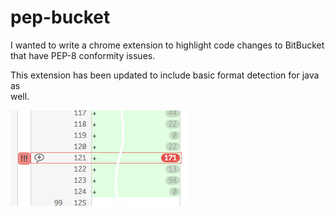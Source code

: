 pep-bucket
==========

I wanted to write a chrome extension to highlight code changes to BitBucket that
have PEP-8 conformity issues. 

This extension has been updated to include basic format detection for java as  
well.

![BitBucket showing additions](https://raw.githubusercontent.com/randonia/pep-bucket/screenshots/character_counts.png)
